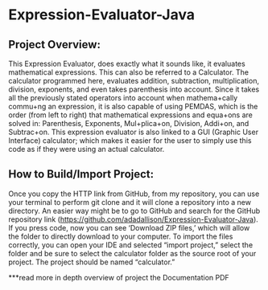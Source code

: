 # Expression-Evaluator-Java

## Project Overview:
This Expression Evaluator, does exactly what it sounds like, it evaluates mathematical expressions. This can also be referred to a Calculator. The calculator programmed here, evaluates addition, subtraction, multiplication, division, exponents, and even takes parenthesis into account. Since it takes all the previously stated operators into account when mathema+cally commu+ng an expression, it is also capable of using PEMDAS, which is the order (from left to right) that mathematical expressions and equa+ons are solved in: Parenthesis, Exponents, Mul+plica+on, Division, Addi+on, and Subtrac+on. This expression evaluator is also linked to a GUI (Graphic User Interface) calculator; which makes it easier for the user to simply use this code as if they were using an actual calculator.

## How to Build/Import Project:
Once you copy the HTTP link from GitHub, from my repository, you can use your terminal to perform git clone and it will clone a repository into a new directory. An easier way might be to go to GitHub and search for the GitHub repository link (https://github.com/adadallison/Expression-Evaluator-Java). If you press code, now you can see ‘Download ZIP files,’ which will allow the folder to directly download to your computer. To import the files correctly, you can open your IDE and selected “import project,” select the folder and be sure to select the calculator folder as the source root of your project. The project should be named “calculator.”

***read more in depth overview of project the Documentation PDF
